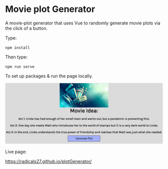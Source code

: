 # Movie plot Generator
A movie-plot generator that uses Vue to randomly generate movie plots via the click of a button.

Type:
```
npm install
```

Then type:
```
npm run serve
```
To set up packages & run the page locally.

![Screenshot](screenshot.png)

Live page:

https://radicals27.github.io/plotGenerator/